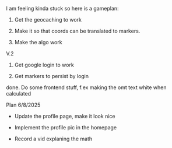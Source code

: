 I am feeling kinda stuck so here is a gameplan:



1. Get the geocaching to work

2. Make it so that coords can be translated to markers.

3. Make the algo work


V.2 

1. Get google login to work

2. Get markers to persist by login

done. Do some frontend stuff, f.ex making the omt text white when calculated


Plan 6/8/2025

* Update the profile page, make it look nice

* Implement the profile pic in the homepage

* Record a vid explaning the math